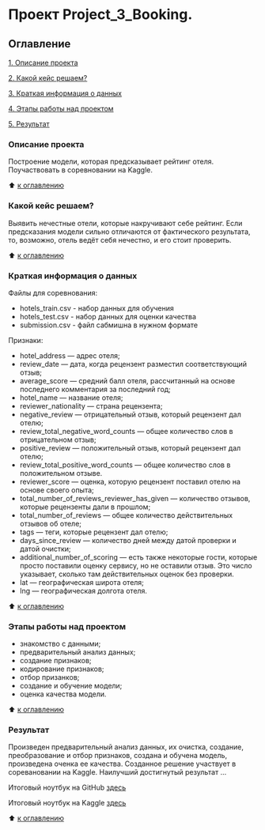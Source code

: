 # Проект Project_3_Booking. 

## Оглавление

[1. Описание проекта](https://github.com/LNarnia/new_DS/tree/main/Skillfactory/project_3_EDA#Описание-проекта)

[2. Какой кейс решаем?](https://github.com/LNarnia/new_DS/tree/main/Skillfactory/project_3_EDA#Какой-кейс-решаем?)

[3. Краткая информация о данных](https://github.com/LNarnia/new_DS/tree/main/Skillfactory/project_3_EDA#Краткая-информация-о-данных)

[4. Этапы работы над проектом](https://github.com/LNarnia/new_DS/tree/main/Skillfactory/project_3_EDA#Этапы-работы-над-проектом)

[5. Результат](https://github.com/LNarnia/new_DS/tree/main/Skillfactory/project_3_EDA#Результат)

### Описание проекта
Построение модели, которая предсказывает рейтинг отеля. Поучаствовать в соревновании на Kaggle.

:arrow_up: [к оглавлению](https://github.com/LNarnia/new_DS/tree/main/Skillfactory/project_3_EDA#Оглавление)

### Какой кейс решаем?
Выявить нечестные отели, которые накручивают себе рейтинг. Если предсказания модели сильно отличаются от фактического результата, то, возможно, отель ведёт себя нечестно, и его стоит проверить.

:arrow_up: [к оглавлению](https://github.com/LNarnia/new_DS/tree/main/Skillfactory/project_3_EDA#Оглавление)

### Краткая информация о данных

Файлы для соревнования:

- hotels_train.csv - набор данных для обучения
- hotels_test.csv - набор данных для оценки качества
- submission.csv - файл сабмишна в нужном формате

Признаки:
- hotel_address — адрес отеля;
- review_date — дата, когда рецензент разместил соответствующий отзыв;
- average_score — средний балл отеля, рассчитанный на основе последнего комментария за последний год;
- hotel_name — название отеля;
- reviewer_nationality — страна рецензента;
- negative_review — отрицательный отзыв, который рецензент дал отелю;
- review_total_negative_word_counts — общее количество слов в отрицательном отзыв;
- positive_review — положительный отзыв, который рецензент дал отелю;
- review_total_positive_word_counts — общее количество слов в положительном отзыве.
- reviewer_score — оценка, которую рецензент поставил отелю на основе своего опыта;
- total_number_of_reviews_reviewer_has_given — количество отзывов, которые рецензенты дали в прошлом;
- total_number_of_reviews — общее количество действительных отзывов об отеле;
- tags — теги, которые рецензент дал отелю;
- days_since_review — количество дней между датой проверки и датой очистки;
- additional_number_of_scoring — есть также некоторые гости, которые просто поставили оценку сервису, но не оставили отзыв. Это число указывает, сколько там действительных оценок без проверки.
- lat — географическая широта отеля;
- lng — географическая долгота отеля.

:arrow_up: [к оглавлению](https://github.com/LNarnia/new_DS/tree/main/Skillfactory/project_3_EDA#Оглавление)

### Этапы работы над проектом
- знакомство с данными;
- предварительный анализ данных;
- создание признаков;
- кодирование признаков;
- отбор призанков;
- создание и обучение модели;
- оценка качества модели.

:arrow_up: [к оглавлению](https://github.com/LNarnia/new_DS/tree/main/Skillfactory/project_3_EDA#Оглавление)

### Результат

Произведен предварительный анализ данных, их очистка, создание, преобразование и отбор признаков, создана и обучена модель, произведена оченка ее качества. Созданное решение участвует в соревановании на Kaggle. Наилучший достигнутый результат ...


Итоговый ноутбук на GitHub [здесь](https://github.com/LNarnia/new_DS/blob/main/Skillfactory/project2_%D0%B0%D0%BD%D0%B0%D0%BB%D0%B8%D0%B7_%D0%B2%D0%B0%D0%BA%D0%B0%D0%BD%D1%81%D0%B8%D0%B9/Project_2_%D0%9D%D0%BE%D1%83%D1%82%D0%B1%D1%83%D0%BA_%D1%88%D0%B0%D0%B1%D0%BB%D0%BE%D0%BD.ipynb)

Итоговый ноутбук на Kaggle [здесь](https://www.kaggle.com/code/lnarnia/project-3-booking-ready)


:arrow_up: [к оглавлению](https://github.com/LNarnia/new_DS/tree/main/Skillfactory/project_3_EDA#Оглавление)
